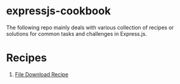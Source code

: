 # expressjs-cookbook
The following repo mainly deals with various collection of recipes or solutions for common tasks and challenges in Express.js.

# Recipes

1. [File Download Recipe](https://github.com/AST-LW/expressjs-cookbook/tree/file-download-recipe)
